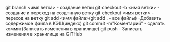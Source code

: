 git branch <имя ветка>   - создание ветки
git checkout -b <имя ветки>  - создание и переход на создпнную ветку
git checkout <имя ветки> - переход на ветку
git add <имя файла>(git add . - все файлы)   -Добавить содержимое файла в КЭШ(индекс)
git commit -m"Коментарий"  - сделать коммит(Записать изменения в хранилище)
git push - Записать изменения в хранилище на GITHub